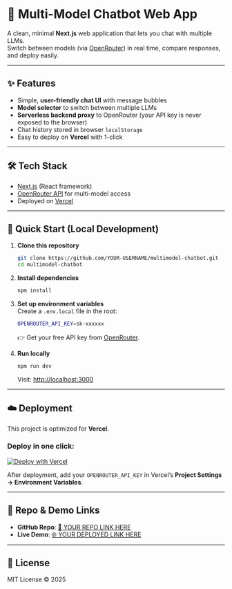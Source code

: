 # 🤖 Multi-Model Chatbot Web App

A clean, minimal **Next.js** web application that lets you chat with multiple LLMs.  
Switch between models (via [OpenRouter](https://openrouter.ai/)) in real time, compare responses, and deploy easily.

---

## ✨ Features
- Simple, **user-friendly chat UI** with message bubbles
- **Model selector** to switch between multiple LLMs
- **Serverless backend proxy** to OpenRouter (your API key is never exposed to the browser)
- Chat history stored in browser `localStorage`
- Easy to deploy on **Vercel** with 1-click

---

## 🛠 Tech Stack
- [Next.js](https://nextjs.org/) (React framework)
- [OpenRouter API](https://openrouter.ai/) for multi-model access
- Deployed on [Vercel](https://vercel.com/)

---

## 🚀 Quick Start (Local Development)

1. **Clone this repository**  
   ```bash
   git clone https://github.com/YOUR-USERNAME/multimodel-chatbot.git
   cd multimodel-chatbot
   ```

2. **Install dependencies**  
   ```bash
   npm install
   ```

3. **Set up environment variables**  
   Create a `.env.local` file in the root:
   ```bash
   OPENROUTER_API_KEY=sk-xxxxxx
   ```

   👉 Get your free API key from [OpenRouter](https://openrouter.ai/keys).

4. **Run locally**  
   ```bash
   npm run dev
   ```
   Visit: [http://localhost:3000](http://localhost:3000)

---

## ☁️ Deployment

This project is optimized for **Vercel**.

### Deploy in one click:
[![Deploy with Vercel](https://vercel.com/button)](https://vercel.com/new/clone?repository-url=https://github.com/YOUR-USERNAME/multimodel-chatbot&env=OPENROUTER_API_KEY&project-name=multi-model-chatbot&repository-name=multimodel-chatbot)

After deployment, add your `OPENROUTER_API_KEY` in Vercel’s **Project Settings → Environment Variables**.

---

## 📂 Repo & Demo Links

- **GitHub Repo**: [🔗 YOUR REPO LINK HERE](https://github.com/YOUR-USERNAME/multimodel-chatbot)  
- **Live Demo**: [🌐 YOUR DEPLOYED LINK HERE](https://YOUR-PROJECT.vercel.app)  

---

## 📜 License
MIT License © 2025
